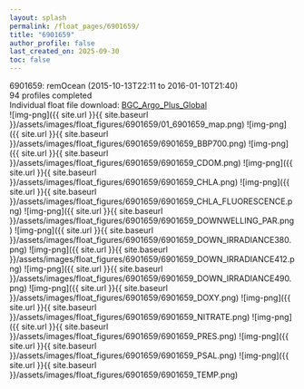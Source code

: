 ```yaml
---
layout: splash
permalink: /float_pages/6901659/
title: "6901659"
author_profile: false
last_created_on: 2025-09-30
toc: false
---
```

 
6901659: remOcean (2015-10-13T22:11 to 2016-01-10T21:40)\
94 profiles completed\
Individual float file download: [BGC_Argo_Plus_Global](https://ftp.soest.hawaii.edu/bgc_argo_plus/Individual_Floats/outliers_removed/6901659_Sprof_processed.nc)\
![img-png]({{ site.url }}{{ site.baseurl }}/assets/images/float_figures/6901659/01_6901659_map.png)
![img-png]({{ site.url }}{{ site.baseurl }}/assets/images/float_figures/6901659/6901659_BBP700.png)
![img-png]({{ site.url }}{{ site.baseurl }}/assets/images/float_figures/6901659/6901659_CDOM.png)
![img-png]({{ site.url }}{{ site.baseurl }}/assets/images/float_figures/6901659/6901659_CHLA.png)
![img-png]({{ site.url }}{{ site.baseurl }}/assets/images/float_figures/6901659/6901659_CHLA_FLUORESCENCE.png)
![img-png]({{ site.url }}{{ site.baseurl }}/assets/images/float_figures/6901659/6901659_DOWNWELLING_PAR.png)
![img-png]({{ site.url }}{{ site.baseurl }}/assets/images/float_figures/6901659/6901659_DOWN_IRRADIANCE380.png)
![img-png]({{ site.url }}{{ site.baseurl }}/assets/images/float_figures/6901659/6901659_DOWN_IRRADIANCE412.png)
![img-png]({{ site.url }}{{ site.baseurl }}/assets/images/float_figures/6901659/6901659_DOWN_IRRADIANCE490.png)
![img-png]({{ site.url }}{{ site.baseurl }}/assets/images/float_figures/6901659/6901659_DOXY.png)
![img-png]({{ site.url }}{{ site.baseurl }}/assets/images/float_figures/6901659/6901659_NITRATE.png)
![img-png]({{ site.url }}{{ site.baseurl }}/assets/images/float_figures/6901659/6901659_PRES.png)
![img-png]({{ site.url }}{{ site.baseurl }}/assets/images/float_figures/6901659/6901659_PSAL.png)
![img-png]({{ site.url }}{{ site.baseurl }}/assets/images/float_figures/6901659/6901659_TEMP.png)
